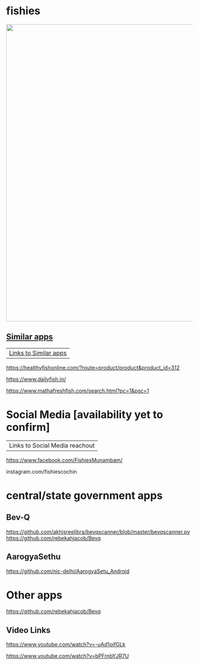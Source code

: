 # fishies



<a href="http://www.pidramble.com"><img src="https://github.com/EtricKombat/fishies/blob/master/docs/pics/fishes_logo.jpeg" width="900%" height="800"> 

## Similar apps
<table>
  <tr><td>
Links to Similar apps
</td></tr>
</table>

https://healthyfishonline.com/?route=product/product&product_id=312

https://www.dailyfish.in/

https://www.mathafreshfish.com/search.html?pc=1&psc=1


# Social Media [availability yet to confirm]

<table>
  <tr><td>
Links to Social Media reachout
</td></tr>
</table>

https://www.facebook.com/FishiesMunambam/

instagram.com/fishiescochin

# central/state government apps
## Bev-Q

https://github.com/akhisreelibra/bevqscanner/blob/master/bevqscanner.py
https://github.com/rebekahjacob/Bevq

## AarogyaSethu
https://github.com/nic-delhi/AarogyaSetu_Android

# Other apps
https://github.com/rebekahjacob/Bevq

## Video Links

https://www.youtube.com/watch?v=-uAd1oifGLk

https://www.youtube.com/watch?v=bPFrnbYJR7U
